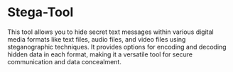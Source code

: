 # Stega-Tool
This tool allows you to hide secret text messages within various digital media formats like text files, audio files, and video files using steganographic techniques. It provides options for encoding and decoding hidden data in each format, making it a versatile tool for secure communication and data concealment.
